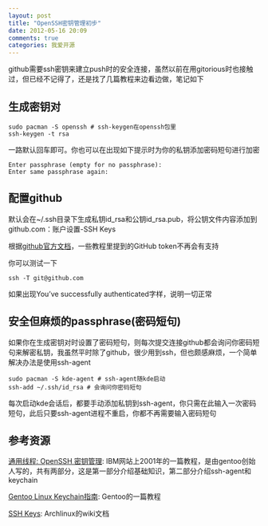 ```yaml
---
layout: post
title: "OpenSSH密钥管理初步"
date: 2012-05-16 20:09
comments: true
categories: 我爱开源
---
```


github需要ssh密钥来建立push时的安全连接，虽然以前在用gitorious时也接触过，但已经不记得了，还是找了几篇教程来边看边做，笔记如下

<!--more-->

## 生成密钥对

```
sudo pacman -S openssh # ssh-keygen在openssh包里
ssh-keygen -t rsa
```

一路默认回车即可。你也可以在出现如下提示时为你的私钥添加密码短句进行加密

```
Enter passphrase (empty for no passphrase):
Enter same passphrase again:
```

## 配置github
默认会在~/.ssh目录下生成私钥id_rsa和公钥id_rsa.pub，将公钥文件内容添加到github.com：账户设置-SSH Keys

根据[github官方文档](http://help.github.com/linux-set-up-git/)，一些教程里提到的GitHub token不再会有支持

你可以测试一下

```
ssh -T git@github.com
```
如果出现You’ve successfully authenticated字样，说明一切正常

## 安全但麻烦的passphrase(密码短句)
如果你在生成密钥对时设置了密码短句，则每次提交连接github都会询问你密码短句来解密私钥，我虽然平时除了github，很少用到ssh，但也颇感麻烦，一个简单解决办法是使用ssh-agent

```
sudo pacman -S kde-agent # ssh-agent随kde启动
ssh-add ~/.ssh/id_rsa # 会询问你密码短句
```

每次启动kde会话后，都要手动添加私钥到ssh-agent，你只需在此输入一次密码短句，此后只要ssh-agent进程不重启，你都不再需要输入密码短句

## 参考资源

[通用线程: OpenSSH 密钥管理](http://www.ibm.com/developerworks/cn/linux/security/openssh/part1/index.html): IBM网站上2001年的一篇教程，是由gentoo创始人写的，共有两部分，这是第一部分介绍基础知识，第二部分介绍ssh-agent和keychain

[Gentoo Linux Keychain指南](http://www.gentoo.org/doc/zh_cn/keychain-guide.xml): Gentoo的一篇教程

[SSH Keys](https://wiki.archlinux.org/index.php/SSH_Keys#ssh-agent): Archlinux的wiki文档
